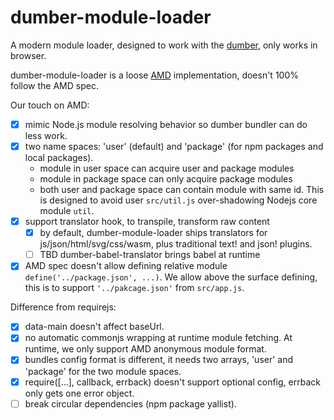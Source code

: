 # dumber-module-loader

A modern module loader, designed to work with the [dumber](https://github.com/huochunpeng/dumber), only works in browser.

dumber-module-loader is a loose [AMD](https://github.com/amdjs/amdjs-api) implementation, doesn't 100% follow the AMD spec.

Our touch on AMD:

* [x] mimic Node.js module resolving behavior so dumber bundler can do less work.
* [x] two name spaces: 'user' (default) and 'package' (for npm packages and local packages).
  - module in user space can acquire user and package modules
  - module in package space can only acquire package modules
  - both user and package space can contain module with same id. This is designed to avoid user `src/util.js` over-shadowing Nodejs core module `util`.
* [x] support translator hook, to transpile, transform raw content
  - [x] by default, dumber-module-loader ships translators for js/json/html/svg/css/wasm, plus traditional text! and json! plugins.
  - [ ] TBD dumber-babel-translator brings babel at runtime
* [x] AMD spec doesn't allow defining relative module `define('../package.json', ...)`. We allow above the surface defining, this is to support `'../pakcage.json'` from `src/app.js`.

Difference from requirejs:

* [x] data-main doesn't affect baseUrl.
* [x] no automatic commonjs wrapping at runtime module fetching. At runtime, we only support AMD anonymous module format.
* [x] bundles config format is different, it needs two arrays, 'user' and 'package' for the two module spaces.
* [x] require([...], callback, errback) doesn't support optional config, errback only gets one error object.
* [ ] break circular dependencies (npm package yallist).
